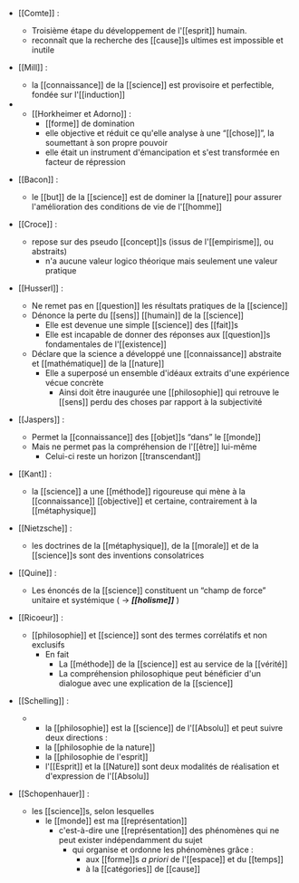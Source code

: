 - [[Comte]] :
	- Troisième étape du développement de l'[[esprit]] humain.
	- reconnaît que la recherche des [[cause]]s ultimes est impossible et inutile


- [[Mill]] : 
	- la [[connaissance]] de la [[science]] est provisoire et perfectible, fondée sur l'[[induction]]

- - [[Horkheimer et Adorno]] : 
	- [[forme]] de domination
	-  elle objective et réduit ce qu'elle analyse à une “[[chose]]”, la soumettant à son propre pouvoir
    - elle était un instrument d'émancipation et s'est transformée en facteur de répression


- [[Bacon]] :
	- le [[but]] de la [[science]] est de dominer la [[nature]] pour assurer l'amélioration des conditions de vie de l'[[homme]]

- [[Croce]] : 
	- repose sur des pseudo [[concept]]s (issus de l'[[empirisme]], ou abstraits)
      - n'a aucune valeur logico théorique mais seulement une valeur pratique

- [[Husserl]] :
	- Ne remet pas en [[question]] les résultats pratiques de la [[science]]
	- Dénonce la perte du [[sens]] [[humain]] de la [[science]]
	  - Elle est devenue une simple [[science]] des [[fait]]s
	  - Elle est incapable de donner des réponses aux [[question]]s fondamentales de l'[[existence]]
	- Déclare que la science a développé une [[connaissance]] abstraite et [[mathématique]] de la [[nature]]
	  - Elle a superposé un ensemble d'idéaux extraits d'une expérience vécue concrète
	    - Ainsi doit être inaugurée une [[philosophie]] qui retrouve le [[sens]] perdu des choses par rapport à la subjectivité

- [[Jaspers]] :
  - Permet la [[connaissance]] des [[objet]]s “dans” le [[monde]]
  - Mais ne permet pas la compréhension de l'[[être]] lui-même
    - Celui-ci reste un horizon [[transcendant]]


- [[Kant]] :
	- la [[science]] a une [[méthode]] rigoureuse qui mène à la [[connaissance]] [[objective]] et certaine, contrairement à la [[métaphysique]]


- [[Nietzsche]] :
	- les doctrines de la [[métaphysique]], de la [[morale]] et de la [[science]]s sont des inventions consolatrices

- [[Quine]] :
	- Les énoncés de la [[science]] constituent un “champ de force” unitaire et systémique ( → ***[[holisme]]*** )


- [[Ricoeur]] :
	-   [[philosophie]] et [[science]] sont des termes corrélatifs et non exclusifs
	    - En fait
	      - La [[méthode]] de la [[science]] est au service de la [[vérité]]
	      - La compréhension philosophique peut bénéficier d'un dialogue avec une explication de la [[science]]

- [[Schelling]] :
	- - la [[philosophie]] est la [[science]] de l'[[Absolu]] et peut suivre deux directions :
	  - la [[philosophie de la nature]]
	  - la [[philosophie de l'esprit]]
	  - l'[[Esprit]] et la [[Nature]] sont deux modalités de réalisation et d'expression de l'[[Absolu]]

- [[Schopenhauer]] :
	- les [[science]]s, selon lesquelles
	    - le [[monde]] est ma [[représentation]]
	      - c'est-à-dire une [[représentation]] des phénomènes qui ne peut exister indépendamment du sujet
	        - qui organise et ordonne les phénomènes grâce :
	          - aux [[forme]]s *a priori* de l'[[espace]] et du [[temps]]
	          - à la [[catégories]] de [[cause]]
